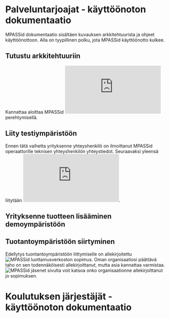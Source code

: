 # Palveluntarjoajat - käyttöönoton dokumentaatio

MPASSid dokumentaatio sisältäen kuvauksen arkkitehtuurista ja ohjeet käyttöönottoon. Alla on tyypillinen polku, jota MPASSid käyttöönotto kulkee. 

## Tutustu arkkitehtuuriin

Kannattaa aloittaa MPASSid ![arkkitehtuuriin](https://github.com/mpassid/docs/blob/master/arkkitehtuuri.md) perehtymisellä.

## Liity testiympäristöön

Ennen tätä vaihetta yrityksenne yhteyshenkilö on ilmoittanut MPASSid operaattorille teknisen yhteyshenkilön yhteystiedot.
Seuraavaksi yleensä liitytään ![testiympäristöön](https://github.com/mpassid/docs/blob/master/testiymparisto.md). 

## Yrityksenne tuotteen lisääminen demoympäristöön


## Tuotantoympäristöön siirtyminen

Edellytys tuontantoympäristöön liittymiselle on allekirjoitettu ![MPASSid luottamusverkoston sopimus](https://mpass.fi/sopimus/). Oman organisaatiosi päättävä taho on sen todennäköisesti allekirjoittanut, mutta asia kannattaa varmistaa. ![MPASSid jäsenet](https://mpass.fi/jasenet/) sivulta voit katsoa onko organisaationne allekirjoittanut jo sopimuksen. 

 # Koulutuksen järjestäjät - käyttöönoton dokumentaatio


